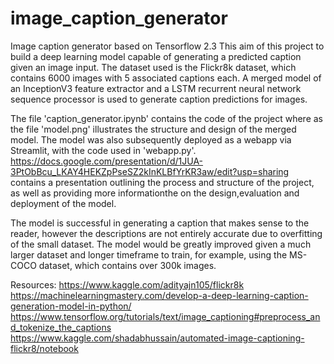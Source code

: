 # image_caption_generator

Image caption generator based on Tensorflow 2.3
This aim of this project to build a deep learning model capable of generating a predicted caption given an image input. The dataset used is the Flickr8k dataset, which contains 6000 images with 5 associated captions each. A merged model of an InceptionV3 feature extractor and a LSTM recurrent neural network sequence processor is used to generate caption predictions for images.

The file 'caption_generator.ipynb' contains the code of the project where as the file 'model.png' illustrates the structure and design of the merged model. The model was also subsequently deployed as a webapp via Streamlit, with the code used in 'webapp.py'. https://docs.google.com/presentation/d/1JUA-3PtObBcu_LKAY4HEKZpPseSZ2kInKLBfYrKR3aw/edit?usp=sharing contains a presentation outlining the process and structure of the project, as well as providing more informationthe on the design,evaluation and deployment of the model.

The model is successful in generating a caption that makes sense to the reader, however the descriptions are not entirely accurate due to overfitting of the small dataset. The model would be greatly improved given a much larger dataset and longer timeframe to train, for example, using the MS-COCO dataset, which contains over 300k images.

Resources:
https://www.kaggle.com/adityajn105/flickr8k
https://machinelearningmastery.com/develop-a-deep-learning-caption-generation-model-in-python/
https://www.tensorflow.org/tutorials/text/image_captioning#preprocess_and_tokenize_the_captions
https://www.kaggle.com/shadabhussain/automated-image-captioning-flickr8/notebook

